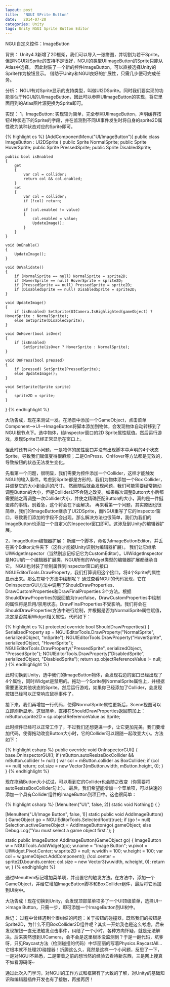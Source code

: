 ```yaml
---
layout: post
title:  "NGUI SPrite Button"
date:   2014-07-20
categories: Unity
tags: Unity NGUI Sprite Button Editor
---
```


NGUI自定义控件：ImageButton

背景：
	Unity4.3新增了2D框架，我们可以导入一张拼图，并切割为若干Sprite。
	但是NGUI对Sprite的支持不是很好，NGUI的类型UIImageButton的Sprite只能从Atlas中选择。
	因此封装了一个新的控件ImageButton，可以直接选择Unity的Sprite作为按钮显示。
	借助于Unity和NGUI良好的扩展性，只需几步便可完成任务。

分析：
	NGUI有对Sprite显示的支持类型，叫做UI2DSprite。同时我们要实现的功能类似于NGUI的UIImageButton，因此可以参照UIImageButton的实现，将它里面用到的Atlas图片源更换为Sprite即可。

实现：
1，ImageButton:
实现较为简单，完全参照UIImageButton，声明缓存按钮4种状态下的Sprite的字段，并在监测到不同UI事件发生时将自身的sprite2D属性改为某种状态对应的Sprite即可。

{% highlight cs %}
[AddComponentMenu("UI/ImageButton")]
public class ImageButton : UI2DSprite
{
    public Sprite NormalSprite;
    public Sprite HoverSprite;
    public Sprite PressedSprite;
    public Sprite DisabledSprite;

    public bool isEnabled
    {
        get
        {
            var col = collider;
            return col && col.enabled;
        }
        set
        {
            var col = collider;
            if (!col) return;

            if (col.enabled != value)
            {
                col.enabled = value;
                UpdateImage();
            }
        }
    }

    void OnEnable()
    {
        UpdateImage();
    }

    void OnValidate()
    {
        if (NormalSprite == null) NormalSprite = sprite2D;
        if (HoverSprite == null) HoverSprite = sprite2D;
        if (PressedSprite == null) PressedSprite = sprite2D;
        if (DisabledSprite == null) DisabledSprite = sprite2D;
    }

    void UpdateImage()
    {
        if (isEnabled) SetSprite(UICamera.IsHighlighted(gameObject) ? HoverSprite : NormalSprite);
        else SetSprite(DisabledSprite);
    }

    void OnHover(bool isOver)
    {
        if (isEnabled)
            SetSprite(isOver ? HoverSprite : NormalSprite);
    }

    void OnPress(bool pressed)
    {
        if (pressed) SetSprite(PressedSprite);
        else UpdateImage();
    }

    void SetSprite(Sprite sprite)
    {
        sprite2D = sprite;
    }
}
{% endhighlight %}

大功告成，现在来测试一发。在场景中添加一个GameObject，点击菜单Component-->UI-->ImageButton将脚本添加到物体，会发现物体自动转移到了NGUI根节点下。选中物体，给Inspector窗口的2D Sprite属性赋值。然后运行游戏，发现Sprite已经正常显示在窗口上。

但此时还有两个小问题，一是物体的属性窗口并没有出现脚本中声明的4个状态Sprite，导致我们赋值变得很麻烦；二是OnPress、OnHover等方法都是无效的，导致按钮的状态无法发生变化。

先看第一个问题，很明显，我们需要为控件添加一个Collider，这样才能触发NGUI的输入事件。考虑到Sprite都是方形的，我们为物体添加一个Box Collider，并调整它的大小到合适的尺寸。
然而随后就会发现问题，我们可能需要经常拖动调整Button的大小，但是Collider却不会随之改变。如果每次调整Button大小后都需要随之再调整一次Collider大小，并使之精确匹配Button的大小，真的是一件挺蛋疼的事情。别着急，这个将会在下面解决。
再来看第一个问题，其实原因也很简单，我们的ImageButton继承了UI2DSprite，而NGUI重写了它的Inspector窗口，导致我们添加的字段不会出现。那么解决方法也很简单，我们为我们的ImageButton也添加一个自定义的Inspector窗口即可。这涉及到Unity的编辑器扩展。

2，ImageButton编辑器扩展：
新建一个脚本，命名为ImageButtonEditor，并丢在某个Editor文件夹下（这样才能被Unity识别为编辑器扩展）。
我们让它继承UIWidgetInspector（当然别忘记标记它为CustomEditor）。UIWidgetInspector是NGUI的一个编辑器扩展类，NGUI所有的Widget类型的编辑器扩展都继承自它。
NGUI也封装了绘制属性到Inspector窗口的接口NGUIEditorTools.DrawProperty，我们打算调用这个接口，将4个Sprite的属性显示出来。那么在哪个方法中绘制呢？
通过查看NGUI的代码发现，它在OnInspectorGUI方法中调用了ShouldDrawProperties、DrawCustomProperties和DrawFinalProperties 3个方法。根据ShouldDrawProperties的返回值为true/false，DrawCustomProperties中绘制的属性将是启用/禁用状态。DrawFinalProperties不受影响。我们将会在ShouldDrawProperties方法中进行绘制，并根据是否为NormalSprite属性赋值，决定是否禁用Widget相关属性。代码如下：

{% highlight cs %}
protected override bool ShouldDrawProperties()
{
    SerializedProperty sp = NGUIEditorTools.DrawProperty("NormalSprite", serializedObject, "mSprite");
    NGUIEditorTools.DrawProperty("HoverSprite", serializedObject, "HoverSprite");
    NGUIEditorTools.DrawProperty("PressedSprite", serializedObject, "PressedSprite");
    NGUIEditorTools.DrawProperty("DisabledSprite", serializedObject, "DisabledSprite");
    return sp.objectReferenceValue != null;
}
{% endhighlight %}

此时切换到Unity，选中我们的ImageButton物体，会发现右边的窗口已经出现了4个属性，同时Widget是禁用的。拖动一个Sprite到NormalSprite属性上，并根据需要更改其他状态的Sprite。然后运行游戏，如果你已经添加了Collider，会发现按钮已经可以正常响应鼠标事件了。

接下来，我们再增加一行代码，使得NormalSprite属性更新后，Scene视图可以立即刷新显示。这很简单，直接在ShouldDrawProperties返回前加上：
mButton.sprite2D = sp.objectReferenceValue as Sprite;

此时控件已经可以正常工作了，不过我们还想更进一步，让它更加完美。我们要增加代码，使得拖动改变Button大小时，它的Collider可以跟随一起改变大小。方法如下：

{% highlight csharp %}
public override void OnInspectorGUI()
{
    base.OnInspectorGUI();
    if (mButton.autoResizeBoxCollider && mButton.collider != null)
    {
        var col = mButton.collider as BoxCollider;
        if (col == null) return;
        col.size = new Vector3(mButton.width, mButton.height, 0);
    }
}
{% endhighlight %}

现在拖动Button大小试试，可以看到它的Collider也会随之改变（你需要将autoResizeBoxCollider勾上）。
最后，我们希望能增加一个菜单项，可以快速的添加一个具有Collider组件的ImageButton到项目中。这也很简单：

{% highlight csharp %}
[MenuItem("UI/", false, 2)]
static void Nothing() { }

[MenuItem("UI/Image Button", false, 1)]
static public void AddImageButton()
{
    GameObject go = NGUIEditorTools.SelectedRoot(true);
    if (go != null) Selection.activeGameObject = AddImageButton(go).gameObject;
    else Debug.Log("You must select a game object first.");
}

static public ImageButton AddImageButton(GameObject go)
{
    ImageButton w = NGUITools.AddWidget<ImageButton>(go);
    w.name = "Image Button";
    w.pivot = UIWidget.Pivot.Center;
    w.sprite2D = null;
    w.width = 100;
    w.height = 100;
    var col = w.gameObject.AddComponent<BoxCollider>();
    //col.center = sprite2D.bounds.center;
    col.size = new Vector3(w.width, w.height, 0);
    return w;
}
{% endhighlight %}

通过MenuItem标记增加菜单项，并设置它的触发方法。在方法中，添加一个GameObject，并给它增加ImageButton脚本和BoxCollider组件，最后将它添加到UI树中。

大功告成！现在切换到Unity，会发现顶部菜单项多了一个UI顶级菜单，选择UI-->Image Button，只需一步，即可添加一个ImageButton到UI树中。

后记：
过程中曾经遇到个很纠结的问题：关于按钮的碰撞器，既然我们的按钮是Sprite2D，为什么不用BoxCollider2D组件呢？其实一开始我也是这么考虑，后来发现按钮一直无法触发点击事件，纠结了一个小时，各种方向怀疑，就是无法解决。后来突然想到UICamera，会不会是这里根本没监测到？于是一翻代码，坑爹呀，只见Raycast方法（检测碰撞的代码）中华丽丽的写着Physics.RaycastAll...它根本就不处理2D碰撞器！折腾这么久，竟然是这样一个小问题，反思了一下，一是对NGUI不熟悉，二是带着之前的想当然的经验去看待新东西，三是网上搜真不如看源码呀~

通过此次入门学习，对NGUI的工作方式和框架有了大致的了解，对Unity的基础知识和编辑器插件开发也有了接触，再接再厉！
